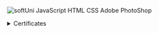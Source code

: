 ![softUni](https://user-images.githubusercontent.com/86298268/129677748-bb35591b-c25a-4249-b0ea-aeb34700752d.png)
JavaScript 
HTML
CSS
Adobe PhotoShop




<details>
  <summary>Certificates</summary>

  |                         Course:                        |                 Information:                         |  Certificate:                      |
  | -------------------------------------------------------| -----------------------------------------------------| -------------------                |
  |    Programming Basics with JavaScript - February 2021  |  Issue date: 23/03/2021 ,  Grade: 5.99 (out of 6.00) | <a href="https://softuni.bg/certificates/details/101881/5c00e3e9">JavaScript Programming Basics</a>
 

  

 
</details>
